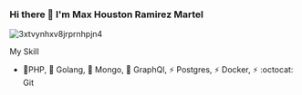 ### Hi there 👋 I'm Max Houston Ramirez Martel
![3xtvynhxv8jrprnhpjn4](https://user-images.githubusercontent.com/8385004/87241349-e8463b80-c3e7-11ea-85e3-27a72a1fad2b.png)

My Skill

- 🔭PHP, 🌱 Golang, 🌱 Mongo, 🔭 GraphQl, ⚡ Postgres, ⚡ Docker, ⚡ :octocat: Git

<!--
**ramirez456/ramirez456** is a ✨ _special_ ✨ repository because its `README.md` (this file) appears on your GitHub profile.

Here are some ideas to get you started:

- 🔭 I’m currently working on ...
- 🌱 I’m currently learning ...
- 👯 I’m looking to collaborate on ...
- 🤔 I’m looking for help with ...
- 💬 Ask me about ...
📫 How to reach me: ...
- 😄 Pronouns: ...
- ⚡ Fun fact: ...
-->
